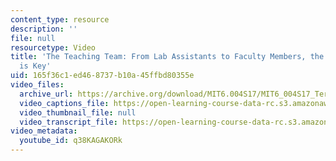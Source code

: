 ```yaml
---
content_type: resource
description: ''
file: null
resourcetype: Video
title: 'The Teaching Team: From Lab Assistants to Faculty Members, the Range of Experience
  is Key'
uid: 165f36c1-ed46-8737-b10a-45ffbd80355e
video_files:
  archive_url: https://archive.org/download/MIT6.004S17/MIT6_004S17_Terman_Interview_300k.mp4
  video_captions_file: https://open-learning-course-data-rc.s3.amazonaws.com/6-004-computation-structures-spring-2017/4d84a75b3919549a8c386d2038947839_q38KAGAKORk.vtt
  video_thumbnail_file: null
  video_transcript_file: https://open-learning-course-data-rc.s3.amazonaws.com/6-004-computation-structures-spring-2017/ffea999febec996eaf099a2c70668753_q38KAGAKORk.pdf
video_metadata:
  youtube_id: q38KAGAKORk
---
```

